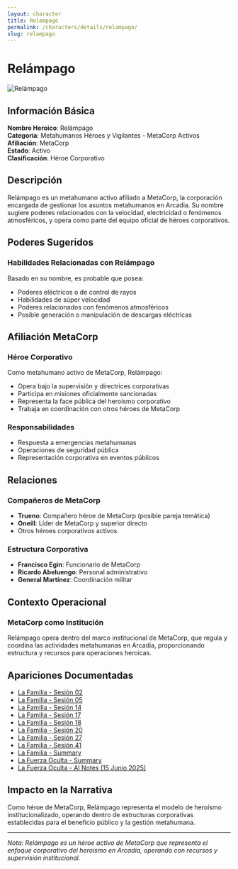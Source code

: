 ```yaml
---
layout: character
title: Relampago
permalink: /characters/details/relampago/
slug: relampago
---
```


# Relámpago

<div class="character-photo">
  <img src="{{ site.baseurl }}/assets/img/characters/Relampago.png" alt="Relámpago" />
</div>

## Información Básica

**Nombre Heroico**: Relámpago  
**Categoría**: Metahumanos Héroes y Vigilantes - MetaCorp Activos  
**Afiliación**: MetaCorp  
**Estado**: Activo  
**Clasificación**: Héroe Corporativo

## Descripción

Relámpago es un metahumano activo afiliado a MetaCorp, la corporación encargada de gestionar los asuntos metahumanos en Arcadia. Su nombre sugiere poderes relacionados con la velocidad, electricidad o fenómenos atmosféricos, y opera como parte del equipo oficial de héroes corporativos.

## Poderes Sugeridos

### Habilidades Relacionadas con Relámpago
Basado en su nombre, es probable que posea:
- Poderes eléctricos o de control de rayos
- Habilidades de súper velocidad
- Poderes relacionados con fenómenos atmosféricos
- Posible generación o manipulación de descargas eléctricas

## Afiliación MetaCorp

### Héroe Corporativo
Como metahumano activo de MetaCorp, Relámpago:
- Opera bajo la supervisión y directrices corporativas
- Participa en misiones oficialmente sancionadas
- Representa la face pública del heroísmo corporativo
- Trabaja en coordinación con otros héroes de MetaCorp

### Responsabilidades
- Respuesta a emergencias metahumanas
- Operaciones de seguridad pública
- Representación corporativa en eventos públicos

## Relaciones

### Compañeros de MetaCorp
- **Trueno**: Compañero héroe de MetaCorp (posible pareja temática)
- **Oneill**: Líder de MetaCorp y superior directo
- Otros héroes corporativos activos

### Estructura Corporativa
- **Francisco Egin**: Funcionario de MetaCorp
- **Ricardo Abeluengo**: Personal administrativo
- **General Martínez**: Coordinación militar

## Contexto Operacional

### MetaCorp como Institución
Relámpago opera dentro del marco institucional de MetaCorp, que regula y coordina las actividades metahumanas en Arcadia, proporcionando estructura y recursos para operaciones heroicas.

## Apariciones Documentadas
- [La Familia - Sesión 02](../../campaigns/la-familia/session-02.md)
- [La Familia - Sesión 05](../../campaigns/la-familia/session-05.md)
- [La Familia - Sesión 14](../../campaigns/la-familia/session-14.md)
- [La Familia - Sesión 17](../../campaigns/la-familia/session-17.md)
- [La Familia - Sesión 18](../../campaigns/la-familia/session-18.md)
- [La Familia - Sesión 20](../../campaigns/la-familia/session-20.md)
- [La Familia - Sesión 27](../../campaigns/la-familia/session-27.md)
- [La Familia - Sesión 41](../../campaigns/la-familia/session-41.md)
- [La Familia - Summary](../../campaigns/la-familia/summary/summary.md)
- [La Fuerza Oculta - Summary](../../campaigns/la-fuerza-oculta/summary/summary.md)
- [La Fuerza Oculta - AI Notes (15 Junio 2025)](../../campaigns/la-fuerza-oculta/ai-notes/2025-06-15-gemini-notes.md)

## Impacto en la Narrativa

Como héroe de MetaCorp, Relámpago representa el modelo de heroísmo institucionalizado, operando dentro de estructuras corporativas establecidas para el beneficio público y la gestión metahumana.

---

*Nota: Relámpago es un héroe activo de MetaCorp que representa el enfoque corporativo del heroísmo en Arcadia, operando con recursos y supervisión institucional.*